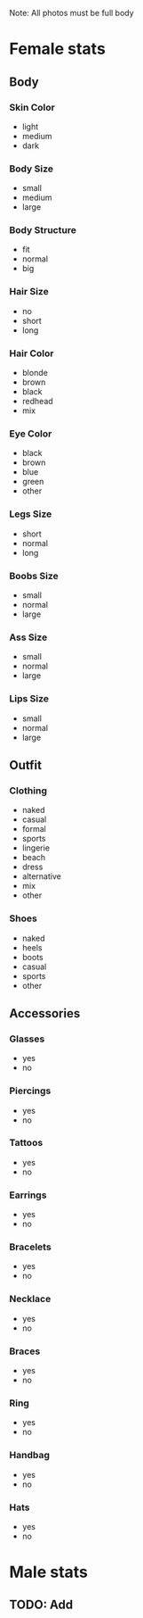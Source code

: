 Note: All photos must be full body

# Female stats

## Body

### Skin Color

- light
- medium
- dark

### Body Size

- small
- medium
- large

### Body Structure

- fit
- normal
- big

### Hair Size

- no
- short
- long

### Hair Color

- blonde
- brown
- black
- redhead
- mix

### Eye Color

- black
- brown
- blue
- green
- other

### Legs Size

- short
- normal
- long

### Boobs Size

- small
- normal
- large

### Ass Size

- small
- normal
- large

### Lips Size

- small
- normal
- large

## Outfit

### Clothing

- naked
- casual
- formal
- sports
- lingerie
- beach
- dress
- alternative
- mix
- other

### Shoes

- naked
- heels
- boots
- casual
- sports
- other

## Accessories

### Glasses

- yes
- no

### Piercings

- yes
- no

### Tattoos

- yes
- no

### Earrings

- yes
- no

### Bracelets

- yes
- no

### Necklace

- yes
- no

### Braces

- yes
- no

### Ring

- yes
- no

### Handbag

- yes
- no

### Hats

- yes
- no

# Male stats

## TODO: Add

